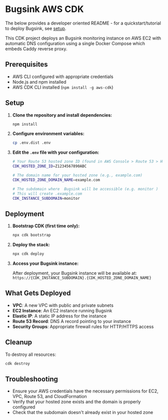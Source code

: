 <!-- Original path: ./README.md -->
# Bugsink AWS CDK

The below provides a developer oriented README - for a quickstart/tutorial to deploy Bugsink, see [setup](./SETUP.md).

This CDK project deploys an Bugsink monitoring instance on AWS EC2 with automatic DNS configuration using a single Docker Compose which embeds Caddy reverse proxy.

## Prerequisites

- AWS CLI configured with appropriate credentials
- Node.js and npm installed
- AWS CDK CLI installed (`npm install -g aws-cdk`)

## Setup

1. **Clone the repository and install dependencies:**

   ```bash
   npm install
   ```

2. **Configure environment variables:**

   ```bash
   cp .env.dist .env
   ```

3. **Edit the `.env` file with your configuration:**

   ```bash
   # Your Route 53 hosted zone ID (found in AWS Console > Route 53 > Hosted zones)
   CDK_HOSTED_ZONE_ID=Z1234567890ABC

   # The domain name for your hosted zone (e.g., example.com)
   CDK_HOSTED_ZONE_DOMAIN_NAME=example.com

   # The subdomain where  Bugsink will be accessible (e.g. monitor )
   # This will create .example.com
   CDK_INSTANCE_SUBDOMAIN=monitor
   ```

## Deployment

1. **Bootstrap CDK (first time only):**

   ```bash
   npx cdk bootstrap
   ```

2. **Deploy the stack:**

   ```bash
   npx cdk deploy
   ```

3. **Access your Bugsink instance:**

   After deployment, your Bugsink instance will be available at:
   `https://{CDK_INSTANCE_SUBDOMAIN}.{CDK_HOSTED_ZONE_DOMAIN_NAME}`

## What Gets Deployed

- **VPC**: A new VPC with public and private subnets
- **EC2 Instance**: An EC2 instance running Bugsink
- **Elastic IP**: A static IP address for the instance
- **Route 53 Record**: DNS A record pointing to your instance
- **Security Groups**: Appropriate firewall rules for HTTP/HTTPS access

## Cleanup

To destroy all resources:

```bash
cdk destroy
```

## Troubleshooting

- Ensure your AWS credentials have the necessary permissions for EC2, VPC, Route 53, and CloudFormation
- Verify that your hosted zone exists and the domain is properly configured
- Check that the subdomain doesn't already exist in your hosted zone
